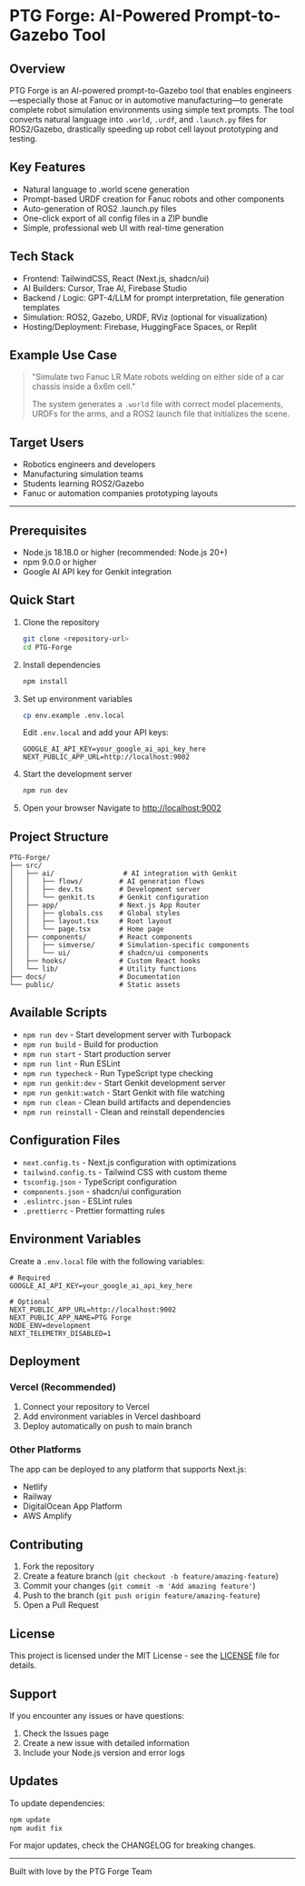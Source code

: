 # PTG Forge: AI-Powered Prompt-to-Gazebo Tool

## Overview

PTG Forge is an AI-powered prompt-to-Gazebo tool that enables engineers—especially those at Fanuc or in automotive manufacturing—to generate complete robot simulation environments using simple text prompts. The tool converts natural language into `.world`, `.urdf`, and `.launch.py` files for ROS2/Gazebo, drastically speeding up robot cell layout prototyping and testing.

## Key Features

- Natural language to .world scene generation
- Prompt-based URDF creation for Fanuc robots and other components
- Auto-generation of ROS2 .launch.py files
- One-click export of all config files in a ZIP bundle
- Simple, professional web UI with real-time generation

## Tech Stack

- Frontend: TailwindCSS, React (Next.js, shadcn/ui)
- AI Builders: Cursor, Trae AI, Firebase Studio
- Backend / Logic: GPT-4/LLM for prompt interpretation, file generation templates
- Simulation: ROS2, Gazebo, URDF, RViz (optional for visualization)
- Hosting/Deployment: Firebase, HuggingFace Spaces, or Replit

## Example Use Case

> "Simulate two Fanuc LR Mate robots welding on either side of a car chassis inside a 6x6m cell."
>
> The system generates a `.world` file with correct model placements, URDFs for the arms, and a ROS2 launch file that initializes the scene.

## Target Users

- Robotics engineers and developers
- Manufacturing simulation teams
- Students learning ROS2/Gazebo
- Fanuc or automation companies prototyping layouts

---

## Prerequisites

- Node.js 18.18.0 or higher (recommended: Node.js 20+)
- npm 9.0.0 or higher
- Google AI API key for Genkit integration

## Quick Start

1. Clone the repository
   ```bash
   git clone <repository-url>
   cd PTG-Forge
   ```
2. Install dependencies
   ```bash
   npm install
   ```
3. Set up environment variables
   ```bash
   cp env.example .env.local
   ```
   Edit `.env.local` and add your API keys:
   ```env
   GOOGLE_AI_API_KEY=your_google_ai_api_key_here
   NEXT_PUBLIC_APP_URL=http://localhost:9002
   ```
4. Start the development server
   ```bash
   npm run dev
   ```
5. Open your browser
   Navigate to [http://localhost:9002](http://localhost:9002)

## Project Structure

```
PTG-Forge/
├── src/
│   ├── ai/                 # AI integration with Genkit
│   │   ├── flows/         # AI generation flows
│   │   ├── dev.ts         # Development server
│   │   └── genkit.ts      # Genkit configuration
│   ├── app/               # Next.js App Router
│   │   ├── globals.css    # Global styles
│   │   ├── layout.tsx     # Root layout
│   │   └── page.tsx       # Home page
│   ├── components/        # React components
│   │   ├── simverse/      # Simulation-specific components
│   │   └── ui/            # shadcn/ui components
│   ├── hooks/             # Custom React hooks
│   └── lib/               # Utility functions
├── docs/                  # Documentation
└── public/                # Static assets
```

## Available Scripts

- `npm run dev` - Start development server with Turbopack
- `npm run build` - Build for production
- `npm run start` - Start production server
- `npm run lint` - Run ESLint
- `npm run typecheck` - Run TypeScript type checking
- `npm run genkit:dev` - Start Genkit development server
- `npm run genkit:watch` - Start Genkit with file watching
- `npm run clean` - Clean build artifacts and dependencies
- `npm run reinstall` - Clean and reinstall dependencies

## Configuration Files

- `next.config.ts` - Next.js configuration with optimizations
- `tailwind.config.ts` - Tailwind CSS with custom theme
- `tsconfig.json` - TypeScript configuration
- `components.json` - shadcn/ui configuration
- `.eslintrc.json` - ESLint rules
- `.prettierrc` - Prettier formatting rules

## Environment Variables

Create a `.env.local` file with the following variables:

```env
# Required
GOOGLE_AI_API_KEY=your_google_ai_api_key_here

# Optional
NEXT_PUBLIC_APP_URL=http://localhost:9002
NEXT_PUBLIC_APP_NAME=PTG Forge
NODE_ENV=development
NEXT_TELEMETRY_DISABLED=1
```

## Deployment

### Vercel (Recommended)
1. Connect your repository to Vercel
2. Add environment variables in Vercel dashboard
3. Deploy automatically on push to main branch

### Other Platforms
The app can be deployed to any platform that supports Next.js:
- Netlify
- Railway
- DigitalOcean App Platform
- AWS Amplify

## Contributing

1. Fork the repository
2. Create a feature branch (`git checkout -b feature/amazing-feature`)
3. Commit your changes (`git commit -m 'Add amazing feature'`)
4. Push to the branch (`git push origin feature/amazing-feature`)
5. Open a Pull Request

## License

This project is licensed under the MIT License - see the [LICENSE](LICENSE) file for details.

## Support

If you encounter any issues or have questions:

1. Check the Issues page
2. Create a new issue with detailed information
3. Include your Node.js version and error logs

## Updates

To update dependencies:
```bash
npm update
npm audit fix
```

For major updates, check the CHANGELOG for breaking changes.

---

Built with love by the PTG Forge Team

